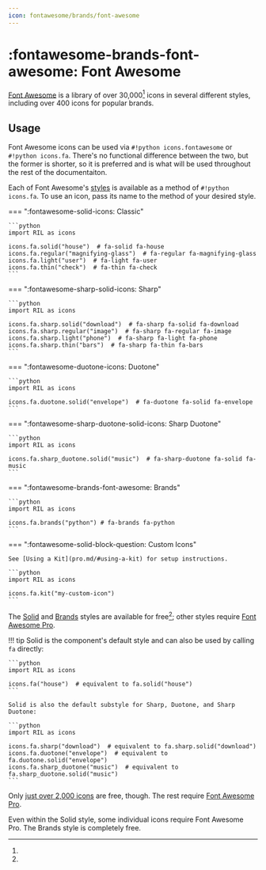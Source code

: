 ```yaml
---
icon: fontawesome/brands/font-awesome
---
```


# :fontawesome-brands-font-awesome: Font Awesome

[Font Awesome](https://fontawesome.com) is a library of over 30,000[^1] icons in several different styles,
including over 400 icons for popular brands.

## Usage

Font Awesome icons can be used via `#!python icons.fontawesome` or `#!python icons.fa`. There's no functional
difference between the two, but the former is shorter, so it is preferred and is what will be used throughout
the rest of the documentaiton.

Each of Font Awesome's [styles](style-reference.md) is available as a method of `#!python icons.fa`. To use an icon,
pass its name to the method of your desired style.

=== ":fontawesome-solid-icons: Classic"

    ```python
    import RIL as icons

    icons.fa.solid("house")  # fa-solid fa-house
    icons.fa.regular("magnifying-glass")  # fa-regular fa-magnifying-glass
    icons.fa.light("user")  # fa-light fa-user
    icons.fa.thin("check")  # fa-thin fa-check
    ```

=== ":fontawesome-sharp-solid-icons: Sharp"

    ```python
    import RIL as icons

    icons.fa.sharp.solid("download")  # fa-sharp fa-solid fa-download
    icons.fa.sharp.regular("image")  # fa-sharp fa-regular fa-image
    icons.fa.sharp.light("phone")  # fa-sharp fa-light fa-phone
    icons.fa.sharp.thin("bars")  # fa-sharp fa-thin fa-bars
    ```

=== ":fontawesome-duotone-icons: Duotone"

    ```python
    import RIL as icons

    icons.fa.duotone.solid("envelope")  # fa-duotone fa-solid fa-envelope
    ```

=== ":fontawesome-sharp-duotone-solid-icons: Sharp Duotone"

    ```python
    import RIL as icons

    icons.fa.sharp_duotone.solid("music")  # fa-sharp-duotone fa-solid fa-music
    ```

=== ":fontawesome-brands-font-awesome: Brands"

    ```python
    import RIL as icons

    icons.fa.brands("python") # fa-brands fa-python
    ```

=== ":fontawesome-solid-block-question: Custom Icons"

    See [Using a Kit](pro.md/#using-a-kit) for setup instructions.

    ```python
    import RIL as icons

    icons.fa.kit("my-custom-icon")
    ```

The [Solid](https://fontawesome.com/search?f=classic&s=solid) and [Brands](https://fontawesome.com/search?ic=brands)
styles are available for free[^2]; other styles require [Font Awesome Pro](pro.md).

!!! tip
    Solid is the component's default style and can also be used by calling `fa` directly:

    ```python
    import RIL as icons

    icons.fa("house")  # equivalent to fa.solid("house")
    ```
    
    Solid is also the default substyle for Sharp, Duotone, and Sharp Duotone:

    ```python
    import RIL as icons

    icons.fa.sharp("download")  # equivalent to fa.sharp.solid("download")
    icons.fa.duotone("envelope")  # equivalent to fa.duotone.solid("envelope")
    icons.fa.sharp_duotone("music")  # equivalent to fa.sharp_duotone.solid("music")
    ``` 

[^1]:
Only [just over 2,000 icons](https://fontawesome.com/search?m=free) are free, though. The rest require [Font Awesome Pro](pro.md).
[^2]:
Even within the Solid style, some individual icons require Font Awesome Pro. The Brands style is
completely free.

